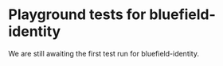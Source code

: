 # Playground tests for bluefield-identity
We are still awaiting the first test run for bluefield-identity.
